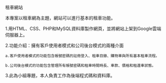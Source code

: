 租車網站

本專案以租車網為主題，網站可以進行基本的租車功能。

1.用HTML、CSS、PHP和MySQL資料庫製作網頁，並將網站上架到Google雲端伺服器上。

2.功能介紹：擁有客戶使用者模式和公司後台模式的兩種介面

    a.客戶使用者模式的功能包含帳號密碼的註冊登入、租車目錄、購物車與所有基本租車流程。
    
    b.公司後台模式的功能包含管理所有帳號密碼和租車時間時長、車款、價格和租還車狀態。

3.此為小組專題，本人負責工作為後端程式碼和資料庫。
